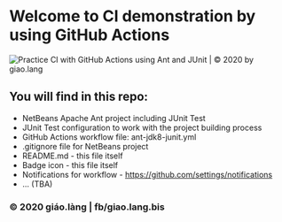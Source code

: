 # Welcome to CI demonstration by using GitHub Actions 
![Practice CI with GitHub Actions using Ant and JUnit | © 2020 by giao.lang](https://github.com/doit-now/ci-actions-ant-jdk8/workflows/Practice%20CI%20with%20GitHub%20Actions%20using%20Ant%20and%20JUnit%20%7C%20%C2%A9%202020%20by%20giao.lang/badge.svg)

## You will find in this repo:

* NetBeans Apache Ant project including JUnit Test
* JUnit Test configuration to work with the project building process
* GitHub Actions workflow file: ant-jdk8-junit.yml
* .gitignore file for NetBeans project
* README.md - this file itself
* Badge icon - this file itself
* Notifications for workflow - https://github.com/settings/notifications
* ... (TBA) 

### © 2020 giáo.làng | fb/giao.lang.bis